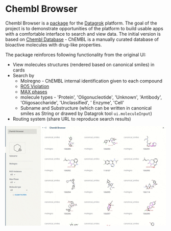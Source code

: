 # Chembl Browser

Chembl Browser is a [package](https://datagrok.ai/help/develop/develop#packages) for the [Datagrok](https://datagrok.ai)
platform. The goal of the project is to demonstrate opportunities of the platform to build usable apps with a
comfortable interface to search and view data. The initial version is based
on [Chembl Database](https://www.ebi.ac.uk/chembl/g/#search_results/all) - ChEMBL is a manually curated database of
bioactive molecules with drug-like properties.

The package reinforces following functionality from the original UI:

* View molecules structures (rendered based on canonical smiles) in cards
* Search by
    * Molregno - ChEMBL internal identification given to each compound
    * [RO5 Violation](https://en.wikipedia.org/wiki/Lipinski%27s_rule_of_five)
    * [MAX phases](https://en.wikipedia.org/wiki/MAX_phases)
    * molecule types - 'Protein', 'Oligonucleotide', 'Unknown', 'Antibody', 'Oligosaccharide', 'Unclassified', '
      Enzyme', 'Cell'
    * Subname and Substructure (which can be written in canonical smiles as String or drawed by Datagrok
      tool `ui.moleculeInput`)
* Routing system (share URL to reproduce search results)

![Application](images/application.gif)
